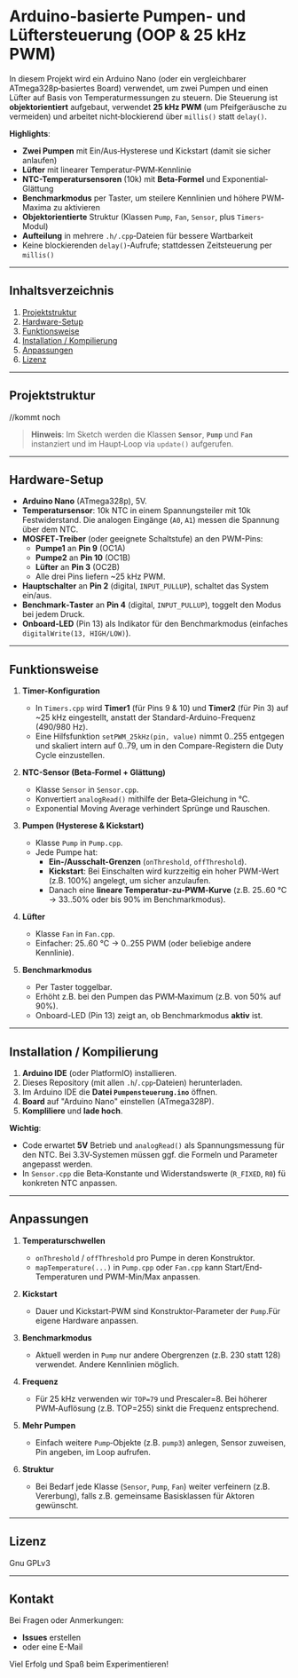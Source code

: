 # Arduino-basierte Pumpen- und Lüftersteuerung (OOP & 25 kHz PWM)

In diesem Projekt wird ein Arduino Nano (oder ein vergleichbarer ATmega328p‐basiertes Board) verwendet, um zwei Pumpen und einen Lüfter auf Basis von Temperaturmessungen zu steuern. Die Steuerung ist **objektorientiert** aufgebaut, verwendet **25 kHz PWM** (um Pfeifgeräusche zu vermeiden) und arbeitet nicht‐blockierend über `millis()` statt `delay()`.

**Highlights**:

- **Zwei Pumpen** mit Ein/Aus‐Hysterese und Kickstart (damit sie sicher anlaufen)  
- **Lüfter** mit linearer Temperatur‐PWM‐Kennlinie  
- **NTC-Temperatursensoren** (10k) mit **Beta‐Formel** und Exponential‐Glättung  
- **Benchmarkmodus** per Taster, um steilere Kennlinien und höhere PWM‐Maxima zu aktivieren  
- **Objektorientierte** Struktur (Klassen `Pump`, `Fan`, `Sensor`, plus `Timers`‐Modul)  
- **Aufteilung** in mehrere `.h/.cpp`‐Dateien für bessere Wartbarkeit  
- Keine blockierenden `delay()`‐Aufrufe; stattdessen Zeitsteuerung per `millis()`  

---

## Inhaltsverzeichnis

1. [Projektstruktur](#projektstruktur)  
2. [Hardware-Setup](#hardware-setup)  
3. [Funktionsweise](#funktionsweise)  
4. [Installation / Kompilierung](#installation--kompilierung)  
5. [Anpassungen](#anpassungen)  
6. [Lizenz](#lizenz)

---

## Projektstruktur

//kommt noch



> **Hinweis**: Im Sketch werden die Klassen **`Sensor`**, **`Pump`** und **`Fan`** instanziert und im Haupt‐Loop via `update()` aufgerufen.

---

## Hardware-Setup

- **Arduino Nano** (ATmega328p), 5V.  
- **Temperatursensor**: 10k NTC in einem Spannungsteiler mit 10k Festwiderstand. Die analogen Eingänge (`A0`, `A1`) messen die Spannung über dem NTC.  
- **MOSFET‐Treiber** (oder geeignete Schaltstufe) an den PWM-Pins:  
  - **Pumpe1** an **Pin 9** (OC1A)  
  - **Pumpe2** an **Pin 10** (OC1B)  
  - **Lüfter** an **Pin 3** (OC2B)  
  - Alle drei Pins liefern ~25 kHz PWM.  
- **Hauptschalter** an **Pin 2** (digital, `INPUT_PULLUP`), schaltet das System ein/aus.  
- **Benchmark‐Taster** an **Pin 4** (digital, `INPUT_PULLUP`), toggelt den Modus bei jedem Druck.  
- **Onboard-LED** (Pin 13) als Indikator für den Benchmarkmodus (einfaches `digitalWrite(13, HIGH/LOW)`).

---

## Funktionsweise

1. **Timer-Konfiguration**  
   - In `Timers.cpp` wird **Timer1** (für Pins 9 & 10) und **Timer2** (für Pin 3) auf ~25 kHz eingestellt, anstatt der Standard-Arduino-Frequenz (490/980 Hz).  
   - Eine Hilfsfunktion `setPWM_25kHz(pin, value)` nimmt 0..255 entgegen und skaliert intern auf 0..79, um in den Compare-Registern die Duty Cycle einzustellen.

2. **NTC-Sensor (Beta‐Formel + Glättung)**  
   - Klasse `Sensor` in `Sensor.cpp`.  
   - Konvertiert `analogRead()` mithilfe der Beta‐Gleichung in °C.  
   - Exponential Moving Average verhindert Sprünge und Rauschen.

3. **Pumpen (Hysterese & Kickstart)**  
   - Klasse `Pump` in `Pump.cpp`.  
   - Jede Pumpe hat:  
     - **Ein-/Ausschalt-Grenzen** (`onThreshold`, `offThreshold`).  
     - **Kickstart**: Bei Einschalten wird kurzzeitig ein hoher PWM-Wert (z.B. 100%) angelegt, um sicher anzulaufen.  
     - Danach eine **lineare Temperatur‐zu‐PWM‐Kurve** (z.B. 25..60 °C → 33..50% oder bis 90% im Benchmarkmodus).

4. **Lüfter**  
   - Klasse `Fan` in `Fan.cpp`.  
   - Einfacher: 25..60 °C → 0..255 PWM (oder beliebige andere Kennlinie).

5. **Benchmarkmodus**  
   - Per Taster toggelbar.  
   - Erhöht z.B. bei den Pumpen das PWM‐Maximum (z.B. von 50% auf 90%).  
   - Onboard-LED (Pin 13) zeigt an, ob Benchmarkmodus **aktiv** ist.

---

## Installation / Kompilierung

1. **Arduino IDE** (oder PlatformIO) installieren.  
2. Dieses Repository (mit allen `.h`/`.cpp`‐Dateien) herunterladen.  
3. Im Arduino IDE die **Datei `Pumpensteuerung.ino`** öffnen.  
4. **Board** auf "Arduino Nano" einstellen (ATmega328P).  
5. **Kompliliere** und **lade hoch**.  

**Wichtig**:  
- Code erwartet **5V** Betrieb und `analogRead()` als Spannungsmessung für den NTC. Bei 3.3V‐Systemen müssen ggf. die Formeln und Parameter angepasst werden.  
-  In `Sensor.cpp` die Beta‐Konstante und Widerstandswerte (`R_FIXED`, `R0`) fü konkreten NTC anpassen. 

---

## Anpassungen

1. **Temperaturschwellen**  
   - `onThreshold` / `offThreshold` pro Pumpe in deren Konstruktor.  
   - `mapTemperature(...)` in `Pump.cpp` oder `Fan.cpp` kann Start/End‐Temperaturen und PWM-Min/Max anpassen.

2. **Kickstart**  
   - Dauer und Kickstart‐PWM sind Konstruktor‐Parameter der `Pump`.Für eigene Hardware anpassen. 

3. **Benchmarkmodus**  
   - Aktuell werden in `Pump` nur andere Obergrenzen (z.B. 230 statt 128) verwendet. Andere Kennlinien möglich.

4. **Frequenz**  
   - Für 25 kHz verwenden wir `TOP=79` und Prescaler=8. Bei höherer PWM‐Auflösung (z.B. TOP=255) sinkt die Frequenz entsprechend.

5. **Mehr Pumpen**  
   - Einfach weitere `Pump`‐Objekte (z.B. `pump3`) anlegen, Sensor zuweisen, Pin angeben, im Loop aufrufen.

6. **Struktur**  
   - Bei Bedarf jede Klasse (`Sensor`, `Pump`, `Fan`) weiter verfeinern (z.B. Vererbung), falls z.B. gemeinsame Basisklassen für Aktoren gewünscht. 

---

## Lizenz

Gnu GPLv3


---

## Kontakt

Bei Fragen oder Anmerkungen:  
- **Issues** erstellen  
- oder eine E-Mail  

Viel Erfolg und Spaß beim Experimentieren!  


